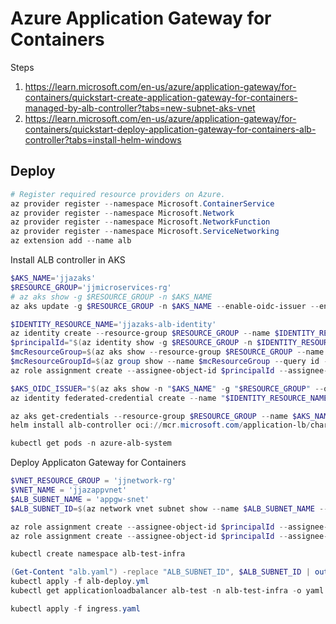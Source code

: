 # Azure Application Gateway for Containers

Steps
1. https://learn.microsoft.com/en-us/azure/application-gateway/for-containers/quickstart-create-application-gateway-for-containers-managed-by-alb-controller?tabs=new-subnet-aks-vnet
2. https://learn.microsoft.com/en-us/azure/application-gateway/for-containers/quickstart-deploy-application-gateway-for-containers-alb-controller?tabs=install-helm-windows

## Deploy

```powershell
# Register required resource providers on Azure.
az provider register --namespace Microsoft.ContainerService
az provider register --namespace Microsoft.Network
az provider register --namespace Microsoft.NetworkFunction
az provider register --namespace Microsoft.ServiceNetworking
az extension add --name alb
```

Install ALB controller in AKS
```powershell
$AKS_NAME='jjazaks'
$RESOURCE_GROUP='jjmicroservices-rg'
# az aks show -g $RESOURCE_GROUP -n $AKS_NAME
az aks update -g $RESOURCE_GROUP -n $AKS_NAME --enable-oidc-issuer --enable-workload-identity

$IDENTITY_RESOURCE_NAME='jjazaks-alb-identity'
az identity create --resource-group $RESOURCE_GROUP --name $IDENTITY_RESOURCE_NAME
$principalId="$(az identity show -g $RESOURCE_GROUP -n $IDENTITY_RESOURCE_NAME --query principalId -otsv)"
$mcResourceGroup=$(az aks show --resource-group $RESOURCE_GROUP --name $AKS_NAME --query "nodeResourceGroup" -o tsv)
$mcResourceGroupId=$(az group show --name $mcResourceGroup --query id -otsv)
az role assignment create --assignee-object-id $principalId --assignee-principal-type ServicePrincipal --scope $mcResourceGroupId --role "acdd72a7-3385-48ef-bd42-f606fba81ae7" # 

$AKS_OIDC_ISSUER="$(az aks show -n "$AKS_NAME" -g "$RESOURCE_GROUP" --query "oidcIssuerProfile.issuerUrl" -o tsv)"
az identity federated-credential create --name "$IDENTITY_RESOURCE_NAME" --identity-name "$IDENTITY_RESOURCE_NAME" --resource-group $RESOURCE_GROUP --issuer "$AKS_OIDC_ISSUER" --subject "system:serviceaccount:azure-alb-system:alb-controller-sa"

az aks get-credentials --resource-group $RESOURCE_GROUP --name $AKS_NAME
helm install alb-controller oci://mcr.microsoft.com/application-lb/charts/alb-controller --version 0.4.023971 --set albController.podIdentity.clientID=$(az identity show -g $RESOURCE_GROUP -n $IDENTITY_RESOURCE_NAME --query clientId -o tsv)

kubectl get pods -n azure-alb-system
```

Deploy Applicaton Gateway for Containers
```powershell
$VNET_RESOURCE_GROUP = 'jjnetwork-rg'
$VNET_NAME = 'jjazappvnet'
$ALB_SUBNET_NAME = 'appgw-snet'
$ALB_SUBNET_ID=$(az network vnet subnet show --name $ALB_SUBNET_NAME --resource-group $VNET_RESOURCE_GROUP --vnet-name $VNET_NAME --query '[id]' --output tsv)

az role assignment create --assignee-object-id $principalId --assignee-principal-type ServicePrincipal --scope $mcResourceGroupId --role "fbc52c3f-28ad-4303-a892-8a056630b8f1" 
az role assignment create --assignee-object-id $principalId --assignee-principal-type ServicePrincipal --scope $ALB_SUBNET_ID --role "4d97b98b-1d4f-4787-a291-c67834d212e7" 

kubectl create namespace alb-test-infra

(Get-Content "alb.yaml") -replace "ALB_SUBNET_ID", $ALB_SUBNET_ID | out-file "alb-deploy.yaml"
kubectl apply -f alb-deploy.yml
kubectl get applicationloadbalancer alb-test -n alb-test-infra -o yaml

kubectl apply -f ingress.yaml
```